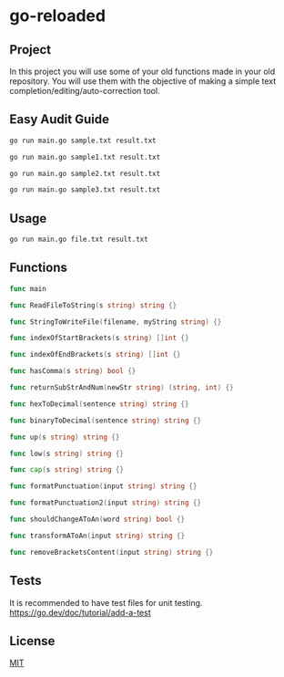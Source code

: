 # go-reloaded

## Project

In this project you will use some of your old functions made in your old repository. You will use them with the objective of making a simple text completion/editing/auto-correction tool.

## Easy Audit Guide

```bash
go run main.go sample.txt result.txt
```
```bash
go run main.go sample1.txt result.txt
```
```bash
go run main.go sample2.txt result.txt
```
```bash
go run main.go sample3.txt result.txt
```


## Usage

```bash
go run main.go file.txt result.txt
```

## Functions

```go 
func main

func ReadFileToString(s string) string {}

func StringToWriteFile(filename, myString string) {}

func indexOfStartBrackets(s string) []int {}

func indexOfEndBrackets(s string) []int {}

func hasComma(s string) bool {}

func returnSubStrAndNum(newStr string) (string, int) {}

func hexToDecimal(sentence string) string {}

func binaryToDecimal(sentence string) string {}

func up(s string) string {}

func low(s string) string {}

func cap(s string) string {}

func formatPunctuation(input string) string {}

func formatPunctuation2(input string) string {}

func shouldChangeAToAn(word string) bool {}

func transformAToAn(input string) string {}

func removeBracketsContent(input string) string {}

```

## Tests

It is recommended to have test files for unit testing.
https://go.dev/doc/tutorial/add-a-test

## License

[MIT](https://choosealicense.com/licenses/mit/)